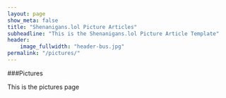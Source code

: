 ```yaml
---
layout: page
show_meta: false
title: "Shenanigans.lol Picture Articles"
subheadline: "This is the Shenanigans.lol Picture Article Template"
header:
    image_fullwidth: "header-bus.jpg"
permalink: "/pictures/"
---
```

###Pictures

This is the pictures page
